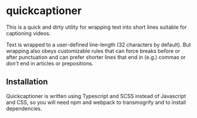 # quickcaptioner

This is a quick and dirty utility for wrapping text into short lines suitable for captioning videos.

Text is wrapped to a user-defined line-length (32 characters by default). But wrapping also obeys customizable rules that can force breaks before or after punctuation and can prefer shorter lines that end in (e.g.) commas or *don’t* end in articles or prepositions.

## Installation

Quickcaptioner is written using Typescript and SCSS instead of Javascript and CSS, so you will need npm and webpack to transmogrify and to install dependencies.

